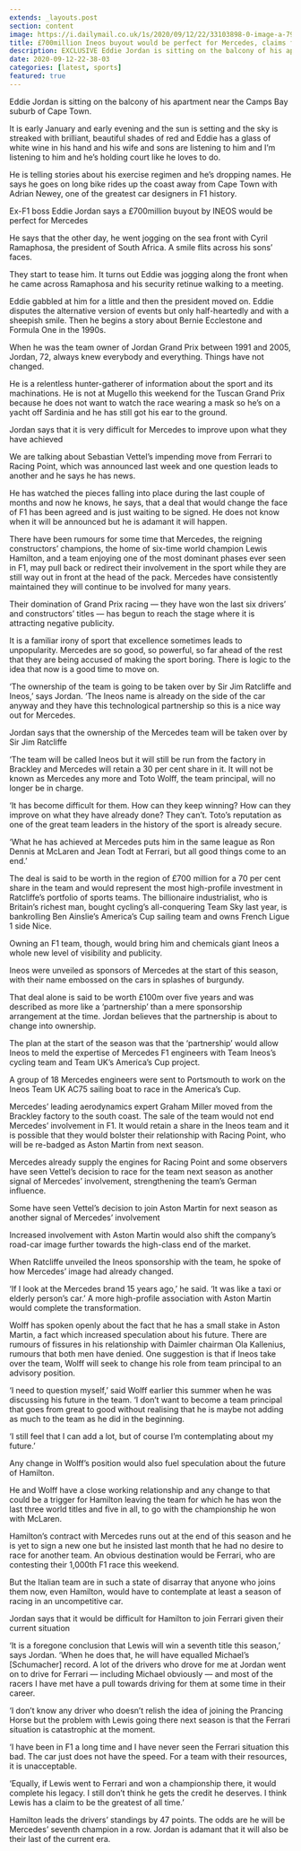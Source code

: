 ```yaml
---
extends: _layouts.post
section: content
image: https://i.dailymail.co.uk/1s/2020/09/12/22/33103898-0-image-a-79_1599946291133.jpg 
title: £700million Ineos buyout would be perfect for Mercedes, claims former F1 boss Eddie Jordan 
description: EXCLUSIVE Eddie Jordan is sitting on the balcony of his apartment near the Camps Bay suburb of Cape Town. It is early January and early evening and the sun is setting. 
date: 2020-09-12-22-38-03 
categories: [latest, sports] 
featured: true 
--- 
```

Eddie Jordan is sitting on the balcony of his apartment near the Camps Bay suburb of Cape Town. 

It is early January and early evening and the sun is setting and the sky is streaked with brilliant, beautiful shades of red and Eddie has a glass of white wine in his hand and his wife and sons are listening to him and I’m listening to him and he’s holding court like he loves to do.

He is telling stories about his exercise regimen and he’s dropping names. He says he goes on long bike rides up the coast away from Cape Town with Adrian Newey, one of the greatest car designers in F1 history. 

Ex-F1 boss Eddie Jordan says a £700million buyout by INEOS would be perfect for Mercedes

He says that the other day, he went jogging on the sea front with Cyril Ramaphosa, the president of South Africa. A smile flits across his sons’ faces.

They start to tease him. It turns out Eddie was jogging along the front when he came across Ramaphosa and his security retinue walking to a meeting.

Eddie gabbled at him for a little and then the president moved on. Eddie disputes the alternative version of events but only half-heartedly and with a sheepish smile. Then he begins a story about Bernie Ecclestone and Formula One in the 1990s.

When he was the team owner of Jordan Grand Prix between 1991 and 2005, Jordan, 72, always knew everybody and everything. Things have not changed.

He is a relentless hunter-gatherer of information about the sport and its machinations. He is not at Mugello this weekend for the Tuscan Grand Prix because he does not want to watch the race wearing a mask so he’s on a yacht off Sardinia and he has still got his ear to the ground.

Jordan says that it is very difficult for Mercedes to improve upon what they have achieved

We are talking about Sebastian Vettel’s impending move from Ferrari to Racing Point, which was announced last week and one question leads to another and he says he has news.

He has watched the pieces falling into place during the last couple of months and now he knows, he says, that a deal that would change the face of F1 has been agreed and is just waiting to be signed. He does not know when it will be announced but he is adamant it will happen.

There have been rumours for some time that Mercedes, the reigning constructors’ champions, the home of six-time world champion Lewis Hamilton, and a team enjoying one of the most dominant phases ever seen in F1, may pull back or redirect their involvement in the sport while they are still way out in front at the head of the pack. Mercedes have consistently maintained they will continue to be involved for many years.

Their domination of Grand Prix racing — they have won the last six drivers’ and constructors’ titles — has begun to reach the stage where it is attracting negative publicity.

It is a familiar irony of sport that excellence sometimes leads to unpopularity. Mercedes are so good, so powerful, so far ahead of the rest that they are being accused of making the sport boring. There is logic to the idea that now is a good time to move on.

‘The ownership of the team is going to be taken over by Sir Jim Ratcliffe and Ineos,’ says Jordan. ‘The Ineos name is already on the side of the car anyway and they have this technological partnership so this is a nice way out for Mercedes.

Jordan says that the ownership of the Mercedes team will be taken over by Sir Jim Ratcliffe

‘The team will be called Ineos but it will still be run from the factory in Brackley and Mercedes will retain a 30 per cent share in it. It will not be known as Mercedes any more and Toto Wolff, the team principal, will no longer be in charge.

‘It has become difficult for them. How can they keep winning? How can they improve on what they have already done? They can’t. Toto’s reputation as one of the great team leaders in the history of the sport is already secure.

‘What he has achieved at Mercedes puts him in the same league as Ron Dennis at McLaren and Jean Todt at Ferrari, but all good things come to an end.’

The deal is said to be worth in the region of £700 million for a 70 per cent share in the team and would represent the most high-profile investment in Ratcliffe’s portfolio of sports teams. The billionaire industrialist, who is Britain’s richest man, bought cycling’s all-conquering Team Sky last year, is bankrolling Ben Ainslie’s America’s Cup sailing team and owns French Ligue 1 side Nice.

Owning an F1 team, though, would bring him and chemicals giant Ineos a whole new level of visibility and publicity.

Ineos were unveiled as sponsors of Mercedes at the start of this season, with their name embossed on the cars in splashes of burgundy.

That deal alone is said to be worth £100m over five years and was described as more like a ‘partnership’ than a mere sponsorship arrangement at the time. Jordan believes that the partnership is about to change into ownership.

The plan at the start of the season was that the ‘partnership’ would allow Ineos to meld the expertise of Mercedes F1 engineers with Team Ineos’s cycling team and Team UK’s America’s Cup project.

A group of 18 Mercedes engineers were sent to Portsmouth to work on the Ineos Team UK AC75 sailing boat to race in the America’s Cup.

Mercedes’ leading aerodynamics expert Graham Miller moved from the Brackley factory to the south coast. The sale of the team would not end Mercedes’ involvement in F1. It would retain a share in the Ineos team and it is possible that they would bolster their relationship with Racing Point, who will be re-badged as Aston Martin from next season.

Mercedes already supply the engines for Racing Point and some observers have seen Vettel’s decision to race for the team next season as another signal of Mercedes’ involvement, strengthening the team’s German influence.

Some have seen Vettel’s decision to join Aston Martin for next season as another signal of Mercedes’ involvement

Increased involvement with Aston Martin would also shift the company’s road-car image further towards the high-class end of the market.

When Ratcliffe unveiled the Ineos sponsorship with the team, he spoke of how Mercedes’ image had already changed.

‘If I look at the Mercedes brand 15 years ago,’ he said. ‘It was like a taxi or elderly person’s car.’ A more high-profile association with Aston Martin would complete the transformation.

Wolff has spoken openly about the fact that he has a small stake in Aston Martin, a fact which increased speculation about his future. There are rumours of fissures in his relationship with Daimler chairman Ola Kallenius, rumours that both men have denied. One suggestion is that if Ineos take over the team, Wolff will seek to change his role from team principal to an advisory position.

‘I need to question myself,’ said Wolff earlier this summer when he was discussing his future in the team. ‘I don’t want to become a team principal that goes from great to good without realising that he is maybe not adding as much to the team as he did in the beginning.

‘I still feel that I can add a lot, but of course I’m contemplating about my future.’

Any change in Wolff’s position would also fuel speculation about the future of Hamilton.

He and Wolff have a close working relationship and any change to that could be a trigger for Hamilton leaving the team for which he has won the last three world titles and five in all, to go with the championship he won with McLaren.

Hamilton’s contract with Mercedes runs out at the end of this season and he is yet to sign a new one but he insisted last month that he had no desire to race for another team. An obvious destination would be Ferrari, who are contesting their 1,000th F1 race this weekend.

But the Italian team are in such a state of disarray that anyone who joins them now, even Hamilton, would have to contemplate at least a season of racing in an uncompetitive car.

Jordan says that it would be difficult for Hamilton to join Ferrari given their current situation

‘It is a foregone conclusion that Lewis will win a seventh title this season,’ says Jordan. ‘When he does that, he will have equalled Michael’s [Schumacher] record. A lot of the drivers who drove for me at Jordan went on to drive for Ferrari — including Michael obviously — and most of the racers I have met have a pull towards driving for them at some time in their career.

‘I don’t know any driver who doesn’t relish the idea of joining the Prancing Horse but the problem with Lewis going there next season is that the Ferrari situation is catastrophic at the moment.

‘I have been in F1 a long time and I have never seen the Ferrari situation this bad. The car just does not have the speed. For a team with their resources, it is unacceptable.

‘Equally, if Lewis went to Ferrari and won a championship there, it would complete his legacy. I still don’t think he gets the credit he deserves. I think Lewis has a claim to be the greatest of all time.’

Hamilton leads the drivers’ standings by 47 points. The odds are he will be Mercedes’ seventh champion in a row. Jordan is adamant that it will also be their last of the current era.

